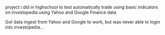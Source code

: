 project i did in highschool to test automatically trade using basic indicators on investopedia using Yahoo and Google Finance data

Got data ingest from Yahoo and Google to work, but was never able to login into investopedia... 
